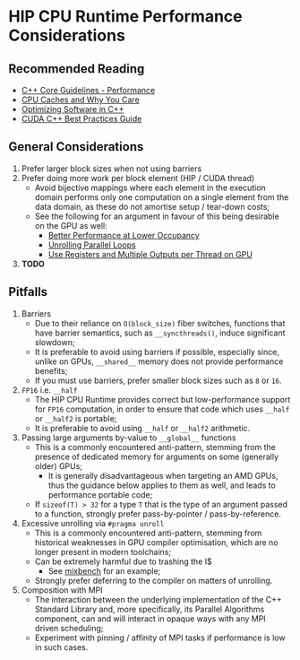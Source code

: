 # HIP CPU Runtime Performance Considerations #

## Recommended Reading ##

- [C++ Core Guidelines - Performance](http://isocpp.github.io/CppCoreGuidelines/CppCoreGuidelines#S-performance)
- [CPU Caches and Why You Care](https://www.aristeia.com/TalkNotes/codedive-CPUCachesHandouts.pdf)
- [Optimizing Software in C++](https://www.agner.org/optimize/optimizing_cpp.pdf)
- [CUDA C++ Best Practices Guide](https://docs.nvidia.com/cuda/pdf/CUDA_C_Best_Practices_Guide.pdf)

## General Considerations ##

1. Prefer larger block sizes when not using barriers
2. Prefer doing more work per block element (HIP / CUDA thread)
   - Avoid bijective mappings where each element in the execution domain
     performs only one computation on a single element from the data domain, as
     these do not amortise setup / tear-down costs;
   - See the following for an argument in favour of this being desirable on the
     GPU as well:
     - [Better Performance at Lower Occupancy](https://www.nvidia.com/content/GTC-2010/pdfs/2238_GTC2010.pdf)
     - [Unrolling Parallel Loops](https://www.nvidia.com/docs/IO/116711/sc11-unrolling-parallel-loops.pdf)
     - [Use Registers and Multiple Outputs per Thread on GPU](http://laurel.datsi.fi.upm.es/_media/proyectos/gopac/volkov10-pmaa.pdf)
3. **TODO**

## Pitfalls ##

1. Barriers
   - Due to their reliance on `O(block_size)` fiber switches, functions that
     have barrier semantics, such as `__syncthreads()`, induce significant
     slowdown;
   - It is preferable to avoid using barriers if possible, especially since,
     unlike on GPUs, `__shared__` memory does not provide performance benefits;
   - If you must use barriers, prefer smaller block sizes such as `8` or `16`.
2. `FP16` i.e. `__half`
   - The HIP CPU Runtime provides correct but low-performance support for `FP16`
     computation, in order to ensure that code which uses `__half` or `__half2`
     is portable;
   - It is preferable to avoid using `__half` or `__half2` arithmetic.
3. Passing large arguments by-value to `__global__` functions
   - This is a commonly encountered anti-pattern, stemming from the presence of
     dedicated memory for arguments on some (generally older) GPUs;
     - It is generally disadvantageous when targeting an AMD GPUs, thus the
       guidance below applies to them as well, and leads to performance portable
       code;
   - If `sizeof(T) > 32` for a type `T` that is the type of an argument passed
     to a function, strongly prefer pass-by-pointer / pass-by-reference.
4. Excessive unrolling via `#pragma unroll`
   - This is a commonly encountered anti-pattern, stemming from historical
     weaknesses in GPU compiler optimisation, which are no longer present in
     modern toolchains;
   - Can be extremely harmful due to trashing the I$
     - See [mixbench](https://github.com/ekondis/mixbench/blob/bab3fb724572547015da58d4d90f263e4a0552cd/mixbench-hip/mix_kernels_hip.cpp#L61)
     for an example;
   - Strongly prefer deferring to the compiler on matters of unrolling.
5. Composition with MPI
   - The interaction between the underlying implementation of the C++ Standard
     Library and, more specifically, its Parallel Algorithms component, can and
     will interact in opaque ways with any MPI driven scheduling;
   - Experiment with pinning / affinity of MPI tasks if performance is low in
     such cases.
